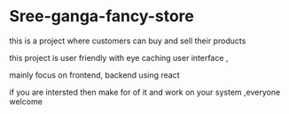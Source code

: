 # Sree-ganga-fancy-store
this is a project where customers can buy and sell their products 

this project is user friendly with eye caching user interface ,

mainly focus on frontend, backend using react 

if you are intersted then make for of it and work on your system ,everyone welcome

